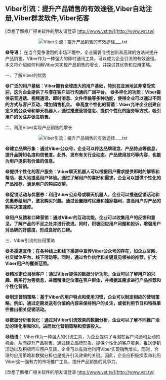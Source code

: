 ## **Viber引流：提升产品销售的有效途径,Viber自动注册,Viber群发软件,Viber拓客**

[😍想了解推广相关软件的朋友请登录 http://www.vst.tw](http://www.vst.tw)

 <center><img src="https://vst.tw/MP4/tuiguang/png/0.png" alt="Viber引流：提升产品销售的有效途径___.txt"></center>

**😄导语：**
在当今竞争激烈的市场环境中，企业需要寻找创新和高效的方法来提升产品销售。Viber作为一种强大的即时通讯工具，可以成为企业引流的有效途径。本文将介绍如何利用Viber来实现产品销售的增长，并探讨其优势和应用策略。

一、了解Viber的优势

**😄广泛的用户基础：Viber拥有全球庞大的用户基础，特别在亚洲地区非常受欢迎，这为企业提供了与潜在客户进行沟通的广阔平台。**
**😄多样化的功能：Viber提供语音通话、视频通话、即时消息、文件传输等多种功能，使得企业可以通过不同的方式与客户互动，增加销售机会。**
**😄高度个性化的营销：Viber允许企业创建自定义的公众号和聊天机器人，通过推送营销信息、提供个性化的服务等方式，吸引用户的关注并促进销售。**

二、利用Viber实现产品销售的增长

 <center><img src="https://vst.tw/MP4/tuiguang/png/5.png" alt="Viber引流：提升产品销售的有效途径___.txt"></center>

**😄建立品牌形象：通过Viber公众号，企业可以传达品牌理念、产品特点等信息，提升品牌知名度和信誉度。此外，发布有关行业动态、产品使用技巧等内容，也能为用户提供有价值的信息。**

**😄提供个性化的客户服务：Viber聊天机器人可以根据用户需求提供即时的解答和帮助，极大地提高用户体验。通过了解用户的喜好和需求，企业可以提供个性化的产品推荐，满足用户的购买欲望。**

**😄促销活动与优惠券：利用Viber公众号或聊天机器人，企业可以推送促销活动和优惠券给用户，激发购买兴趣。通过设置限时优惠和独家福利，提高用户对产品的购买决策速度。**

**😄用户反馈和口碑营销：通过Viber的互动功能，企业可以收集用户的反馈和意见，了解产品的不足之处并进行改进。同时，积极回应用户问题和投诉，增强用户对品牌的好感度，形成良好的口碑。**

三、Viber引流的应用策略

**😄多渠道宣传：在各种线上和线下渠道中宣传Viber公众号的存在，如企业官网、社交媒体平台、线下活动等。同时，通过合作伙伴和关键意见领袖的推荐，扩大Viber用户的覆盖范围。**

**😄精准定位目标客户：通过Viber提供的数据分析功能，企业可以了解用户的兴趣、购买行为等信息，进而精准定位潜在客户群体，并根据其需求进行产品推荐和个性化营销。**

**😄制定营销策略：基于Viber的用户特点和使用习惯，企业可以制定相应的营销策略。例如，通过定期发送有价值的内容来保持用户的关注，或者利用节日和特殊事件推出相关促销活动。**

**😄数据分析和优化：通过对Viber引流效果的数据分析，企业可以了解不同推广活动的转化率和ROI，进而优化营销策略和资源投入。**

**😄结语：**
Viber作为一种强大的引流工具，为企业提供了与潜在客户沟通和互动的机会，从而提升产品销售。通过建立品牌形象、提供个性化的客户服务、推送促销活动以及积极回应用户反馈，企业可以有效地利用Viber实现销售增长。同时，合理的应用策略和数据分析也是提升引流效果的关键。因此，企业应积极探索和利用Viber这一强有力的市场推广工具，提升产品销售的竞争力。

[😍想了解推广相关软件的朋友请登录 http://www.vst.tw](http://www.vst.tw)



